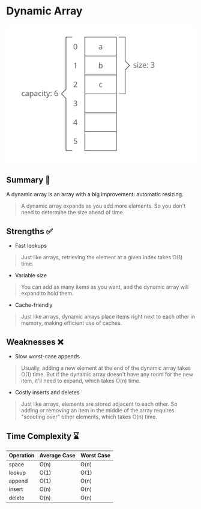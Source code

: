 # Dynamic Array

![Dynamic Array Visual](../../assets/images/dynamic_array_visual.svg)

## Summary :book:
A dynamic array is an array with a big improvement: automatic resizing. 
> A dynamic array expands as you add more elements. So you don't need to determine the size ahead of time. 

## Strengths :white_check_mark:
- Fast lookups
> Just like arrays, retrieving the element at a given index takes O(1) time. 
- Variable size
> You can add as many items as you want, and the dynamic array will expand to hold them. 
- Cache-friendly
> Just like arrays, dynamic arrays place items right next to each other in memory, making efficient use of caches. 

## Weaknesses :x:
- Slow worst-case appends
> Usually, adding a new element at the end of the dynamic array takes O(1) time. But if the dynamic array doesn't have any room for the new item, it'll need to expand, which takes O(n) time. 
- Costly inserts and deletes
> Just like arrays, elements are stored adjacent to each other. So adding or removing an item in the middle of the array requires "scooting over" other elements, which takes O(n) time. 

## Time Complexity :hourglass:
| Operation  | Average Case | Worst Case |
| ---------- | ------------ | ---------- |
| space      |    O(n)      |    O(n)    |
| lookup     |    O(1)      |    O(1)    |
| append     |    O(1)      |    O(n)    |
| insert     |    O(n)      |    O(n)    |
| delete     |    O(n)      |    O(n)    |
